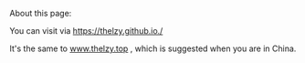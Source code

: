 About this page:

You can visit via https://thelzy.github.io./

It's the same to www.thelzy.top , which is suggested when you are in China.
